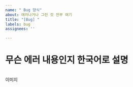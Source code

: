 ```yaml
---
name: " Bug 양식"
about: 에러나거나 그런 것 전부 여기
title: "[Bug] "
labels: bug
assignees: ''

---
```


# 무슨 에러 내용인지 한국어로 설명 
```

```

이미지
